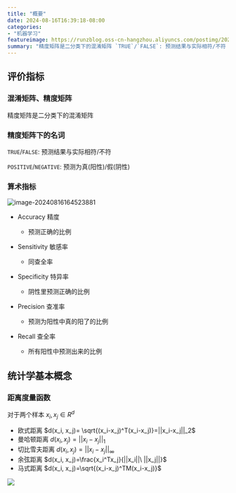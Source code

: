 ```yaml
---
title: "概要"
date: 2024-08-16T16:39:18-08:00
categories: 
- "机器学习"
featureimage: https://runzblog.oss-cn-hangzhou.aliyuncs.com/postimg/202409271712083.png
summary: "精度矩阵是二分类下的混淆矩阵 `TRUE`/`FALSE`: 预测结果与实际相符/不符 `POSITIVE`/`NEGATIVE`: 预测为真(阳性)/假(阴性) 对于两个样本 $xjin R^d$"
---
```


## 评价指标

### 混淆矩阵、精度矩阵

精度矩阵是二分类下的混淆矩阵

### 精度矩阵下的名词

`TRUE`/`FALSE`: 预测结果与实际相符/不符

`POSITIVE`/`NEGATIVE`: 预测为真(阳性)/假(阴性)

### 算术指标

![image-20240816164523881](https://runzblog.oss-cn-hangzhou.aliyuncs.com/postimg/202409271712083.png)

- Accuracy 精度 
    - 预测正确的比例

- Sensitivity 敏感率 
    - 同查全率

- Specificity 特异率
    - 阴性里预测正确的比例
- Precision 查准率
    - 预测为阳性中真的阳了的比例
- Recall 查全率
    - 所有阳性中预测出来的比例

## 统计学基本概念

### 距离度量函数

对于两个样本 $x_i,x_j\in R^d$

- 欧式距离                $d(x_i, x_j)= \sqrt{(x_i-x_j)^T(x_i-x_j)}=||x_i-x_j||_2$
- 曼哈顿距离            $d(x_i, x_j)=||x_i-x_j||_1$
- 切比雪夫距离        $d(x_i, x_j)=||x_i-x_j||_\infty$
- 余弦距离               $d(x_i, x_j)=\frac{x_i^Tx_j}{||x_i||\ ||x_j||}$
- 马式距离               $d(x_i, x_j)=\sqrt{(x_i-x_j)^TM(x_i-x_j)}$

![](https://runzblog.oss-cn-hangzhou.aliyuncs.com/postimg/202410252021162.png)

